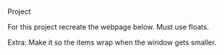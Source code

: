 Project    

For this project recreate the webpage below. Must use floats. 

Extra: Make it so the items wrap when the window gets smaller.
